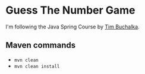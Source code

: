 # Guess The Number Game

I'm following the Java Spring Course by [Tim Buchalka](https://www.udemy.com/course/java-spring-framework-masterclass/).

## Maven commands

- `mvn clean`
- `mvn clean install`